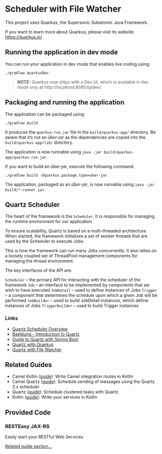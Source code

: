 # Scheduler with File Watcher

This project uses Quarkus, the Supersonic Subatomic Java Framework.

If you want to learn more about Quarkus, please visit its website: https://quarkus.io/ .

## Running the application in dev mode

You can run your application in dev mode that enables live coding using:

```shell script
./gradlew quarkusDev
```

> **_NOTE:_** Quarkus now ships with a Dev UI, which is available in dev mode only at http://localhost:8080/q/dev/.

## Packaging and running the application

The application can be packaged using:

```shell script
./gradlew build
```

It produces the `quarkus-run.jar` file in the `build/quarkus-app/` directory.
Be aware that it’s not an _über-jar_ as the dependencies are copied into the `build/quarkus-app/lib/` directory.

The application is now runnable using `java -jar build/quarkus-app/quarkus-run.jar`.

If you want to build an _über-jar_, execute the following command:

```shell script
./gradlew build -Dquarkus.package.type=uber-jar
```

The application, packaged as an _über-jar_, is now runnable using `java -jar build/*-runner.jar`.

## Quartz Scheduler

The heart of the framework is the `Scheduler`. It is responsible for managing the runtime environment for our application.

To ensure scalability, Quartz is based on a multi-threaded architecture. When started, the framework initializes a set of worker threads that are used by the Scheduler to execute Jobs.

This is how the framework can run many Jobs concurrently. It also relies on a loosely coupled set of ThreadPool management components for managing the thread environment.

The key interfaces of the API are:

`Scheduler` – the primary API for interacting with the scheduler of the framework
`Job` – an interface to be implemented by components that we wish to have executed
`JobDetail` – used to define instances of Jobs
`Trigger` – a component that determines the schedule upon which a given Job will be performed
`JobBuilder` – used to build JobDetail instances, which define instances of Jobs
`TriggerBuilder` – used to build Trigger instances

### Links

- [Quartz Scheduler Overview](http://www.quartz-scheduler.org/overview/)
- [Baeldung - Introduction to Quartz](https://www.baeldung.com/quartz)
- [Guide to Quartz with Spring Boot](https://stackabuse.com/guide-to-quartz-with-spring-boot-job-scheduling-and-automation/)
- [Quartz with Quarkus](https://quarkus.io/guides/quartz)
- [Quartz with File Watcher](https://examples.javacodegeeks.com/enterprise-java/quartz/java-quartz-file-watcher-example/#:~:text=To%20setup%20a%20file%20watcher,set%20forth%20in%20the%20job.)

## Related Guides

- Camel Kotlin ([guide](https://camel.apache.org/camel-quarkus/latest/reference/extensions/kotlin.html)): Write Camel integration routes in Kotlin
- Camel Quartz ([guide](https://camel.apache.org/camel-quarkus/latest/reference/extensions/quartz.html)): Schedule sending of messages using the Quartz 2.x scheduler
- Quartz ([guide](https://quarkus.io/guides/quartz)): Schedule clustered tasks with Quartz
- Kotlin ([guide](https://quarkus.io/guides/kotlin)): Write your services in Kotlin

## Provided Code

### RESTEasy JAX-RS

Easily start your RESTful Web Services

[Related guide section...](https://quarkus.io/guides/getting-started#the-jax-rs-resources)
